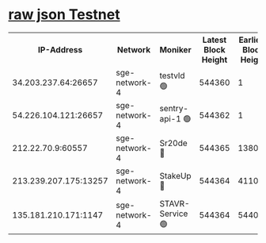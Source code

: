 
[raw json Testnet](https://rpc-check.sget.stavr.tech/sget/rpc-sget-result.json)
=


<table><tr><th>IP-Address</th><th>Network</th><th>Moniker</th><th>Latest Block Height</th><th>Earliest Block Height</th><th>Catching Up</th><th>Tx Index</th><th>Voting Power</th><th>Scan Time</th></tr><tr><td>34.203.237.64:26657</td><td>sge-network-4</td><td>testvld 🟢</td><td>544360</td><td>1</td><td>False</td><td>on</td><td>0</td><td>2023-12-07T15:47:49.479089564UTC</td></tr><tr><td>54.226.104.121:26657</td><td>sge-network-4</td><td>sentry-api-1 🟢</td><td>544362</td><td>1</td><td>False</td><td>on</td><td>0</td><td>2023-12-07T15:48:02.373574994UTC</td></tr><tr><td>212.22.70.9:60557</td><td>sge-network-4</td><td>Sr20de 🔴</td><td>544365</td><td>138001</td><td>False</td><td>on</td><td>99</td><td>2023-12-07T15:48:21.631283499UTC</td></tr><tr><td>213.239.207.175:13257</td><td>sge-network-4</td><td>StakeUp 🔴</td><td>544364</td><td>411001</td><td>False</td><td>off</td><td>100</td><td>2023-12-07T15:48:12.557852898UTC</td></tr><tr><td>135.181.210.171:1147</td><td>sge-network-4</td><td>STAVR-Service 🟢</td><td>544364</td><td>544001</td><td>False</td><td>on</td><td>0</td><td>2023-12-07T15:48:12.917748352UTC</td></tr></table>
